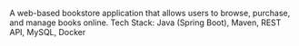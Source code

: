 A web-based bookstore application that allows users to browse, purchase, and manage books online.
Tech Stack: Java (Spring Boot), Maven, REST API, MySQL, Docker
